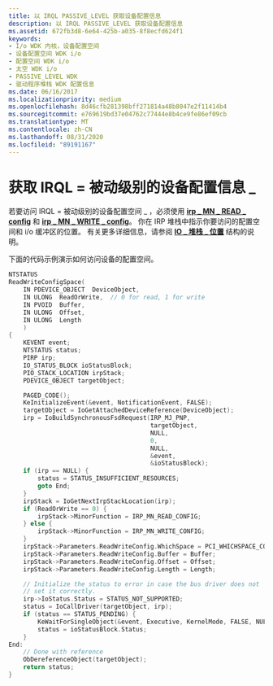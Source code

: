 ```yaml
---
title: 以 IRQL PASSIVE_LEVEL 获取设备配置信息
description: 以 IRQL PASSIVE_LEVEL 获取设备配置信息
ms.assetid: 672fb3d8-6e64-425b-a035-8f8ecfd624f1
keywords:
- I/o WDK 内核，设备配置空间
- 设备配置空间 WDK i/o
- 配置空间 WDK i/o
- 太空 WDK i/o
- PASSIVE_LEVEL WDK
- 驱动程序堆栈 WDK 配置信息
ms.date: 06/16/2017
ms.localizationpriority: medium
ms.openlocfilehash: 8d46cfb281398bff271814a48b8047e2f11414b4
ms.sourcegitcommit: e769619bd37e04762c77444e8b4ce9fe86ef09cb
ms.translationtype: MT
ms.contentlocale: zh-CN
ms.lasthandoff: 08/31/2020
ms.locfileid: "89191167"
---
```

# <a name="obtaining-device-configuration-information-at-irql--passive_level"></a>获取 IRQL = 被动级别的设备配置信息 \_





若要访问 IRQL = 被动级别的设备配置空间 \_ ，必须使用 [**irp \_ MN \_ READ \_ config**](./irp-mn-read-config.md) 和 [**irp \_ MN \_ WRITE \_ config**](./irp-mn-write-config.md)。 你在 IRP 堆栈中指示你要访问的配置空间和 i/o 缓冲区的位置。 有关更多详细信息，请参阅 [**IO \_ 堆栈 \_ 位置**](/windows-hardware/drivers/ddi/wdm/ns-wdm-_io_stack_location) 结构的说明。

下面的代码示例演示如何访问设备的配置空间。

```cpp
NTSTATUS
ReadWriteConfigSpace(
    IN PDEVICE_OBJECT  DeviceObject,
    IN ULONG  ReadOrWrite,  // 0 for read, 1 for write
    IN PVOID  Buffer,
    IN ULONG  Offset,
    IN ULONG  Length
    )
{
    KEVENT event;
    NTSTATUS status;
    PIRP irp;
    IO_STATUS_BLOCK ioStatusBlock;
    PIO_STACK_LOCATION irpStack;
    PDEVICE_OBJECT targetObject;

    PAGED_CODE();
    KeInitializeEvent(&event, NotificationEvent, FALSE);
    targetObject = IoGetAttachedDeviceReference(DeviceObject);
    irp = IoBuildSynchronousFsdRequest(IRP_MJ_PNP,
                                       targetObject,
                                       NULL,
                                       0,
                                       NULL,
                                       &event,
                                       &ioStatusBlock);
    if (irp == NULL) {
        status = STATUS_INSUFFICIENT_RESOURCES;
        goto End;
    }
    irpStack = IoGetNextIrpStackLocation(irp);
    if (ReadOrWrite == 0) {
        irpStack->MinorFunction = IRP_MN_READ_CONFIG;
    } else {
        irpStack->MinorFunction = IRP_MN_WRITE_CONFIG;
    }
    irpStack->Parameters.ReadWriteConfig.WhichSpace = PCI_WHICHSPACE_CONFIG;
    irpStack->Parameters.ReadWriteConfig.Buffer = Buffer;
    irpStack->Parameters.ReadWriteConfig.Offset = Offset;
    irpStack->Parameters.ReadWriteConfig.Length = Length;

    // Initialize the status to error in case the bus driver does not 
    // set it correctly.
    irp->IoStatus.Status = STATUS_NOT_SUPPORTED;
    status = IoCallDriver(targetObject, irp);
    if (status == STATUS_PENDING) {
        KeWaitForSingleObject(&event, Executive, KernelMode, FALSE, NULL);
        status = ioStatusBlock.Status;
    }
End:
    // Done with reference
    ObDereferenceObject(targetObject);
    return status;
}
```

 

